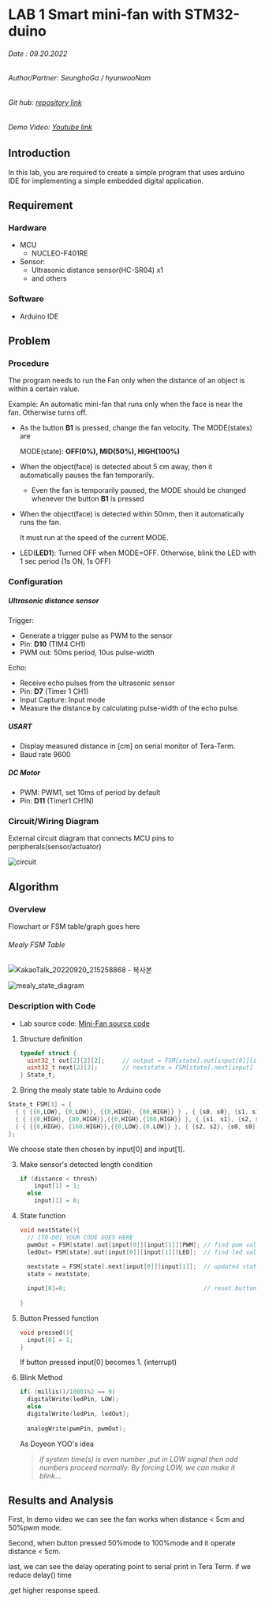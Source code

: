 # LAB 1 Smart mini-fan with STM32-duino

###### Date : 09.20.2022

###### Author/Partner: SeunghoGa / hyunwooNam

###### Git hub: [repository link](https://github.com/SeunghoG?tab=repositories)

###### Demo Video: [Youtube link](https://youtu.be/j7jIt_eTXVs)

## Introduction

In this lab, you are required to create a simple program that uses arduino IDE for implementing a simple embedded digital application. 



## Requirement

### Hardware

* MCU
  * NUCLEO-F401RE
* Sensor:
  * Ultrasonic distance sensor(HC-SR04) x1
  * and others

### Software

* Arduino IDE



## Problem



### Procedure

The program needs to run the Fan only when the distance of an object is within a certain value.

Example: An automatic mini-fan that runs only when the face is near the fan. Otherwise turns off.



* As the button **B1** is pressed, change the fan velocity. The MODE(states) are

  MODE(state): **OFF(0%), MID(50%), HIGH(100%)** 

* When the object(face) is detected about 5 cm away, then it automatically pauses the fan temporarily.

  * Even the fan is temporarily paused, the MODE should be changed whenever the button **B1** is pressed

* When the object(face) is detected within 50mm, then it automatically runs the fan.

  It must run at the speed of the current MODE.

* LED(**LED1**): Turned OFF when MODE=OFF. Otherwise, blink the LED with 1 sec period (1s ON, 1s OFF)

  

  

### Configuration



##### Ultrasonic distance sensor

Trigger:

* Generate a trigger pulse as PWM to the sensor
* Pin: **D10** (TIM4 CH1)
* PWM out: 50ms period, 10us pulse-width

Echo:

* Receive echo pulses from the ultrasonic sensor
* Pin: **D7** (Timer 1 CH1)
* Input Capture: Input mode
* Measure the distance by calculating pulse-width of the echo pulse.



##### USART

* Display measured distance in [cm] on serial monitor of Tera-Term.
* Baud rate 9600

##### DC Motor

* PWM: PWM1, set 10ms of period by default
* Pin: **D11** (Timer1 CH1N)



### Circuit/Wiring Diagram

External circuit diagram that connects MCU pins to peripherals(sensor/actuator)

![circuit](https://user-images.githubusercontent.com/113995124/191495162-9ba16f00-2639-4587-9de1-1cf9dcda97f9.png)



## Algorithm



### Overview

Flowchart or FSM table/graph goes here

###### Mealy FSM Table

![KakaoTalk_20220920_215258868 - 복사본](https://user-images.githubusercontent.com/113995124/191263246-1ded6ee4-3050-4aeb-a602-aba6f944fcc1.jpg)



![mealy_state_diagram](https://user-images.githubusercontent.com/113995124/191494917-59a6b9ba-69e9-44ac-8568-52f995506698.png)







### Description with Code

* Lab source code:  [Mini-Fan source code](https://github.com/SeunghoG/EC/blob/main/arduino/LAB:%20Smart%20mini-fan%20with%20STM32-duino.c)

1. Structure definition

   ```c
   typedef struct {
     uint32_t out[2][2][2];     // output = FSM[state].out[input[0]][input[1]].[PWM or LED]
     uint32_t next[2][2];       // nextstate = FSM[state].next[input]
   } State_t;
   ```

2.  Bring the mealy state table to Arduino code

   ```c
   State_t FSM[3] = {
     { { {{0,LOW}, {0,LOW}}, {{0,HIGH}, {80,HIGH}} } , { {s0, s0}, {s1, s1} } },
     { { {{0,HIGH}, {80,HIGH}},{{0,HIGH},{160,HIGH}} }, { {s1, s1}, {s2, s2} } },
     { { {{0,HIGH}, {160,HIGH}},{{0,LOW},{0,LOW}} }, { {s2, s2}, {s0, s0} } }
   };
   
   ```

   We choose state then chosen by input[0] and input[1]. 

3. Make sensor's detected length condition

   ``` c
   if (distance < thresh)
       input[1] = 1;
     else
       input[1] = 0;
   ```

4. State function

   ```c
   void nextState(){
     // [TO-DO] YOUR CODE GOES HERE
     pwmOut = FSM[state].out[input[0]][input[1]][PWM]; // find pwm value by designated mealy table.
     ledOut= FSM[state].out[input[0]][input[1]][LED];  // find led value by designated mealy table.
     
     nextstate = FSM[state].next[input[0]][input[1]];  // updated state.
     state = nextstate;
   
     input[0]=0;                                       // reset button value.
     
   }
   ```

5. Button Pressed function

   ``` c
   void pressed(){
     input[0] = 1;     
   }
   ```

   If button pressed input[0] becomes 1. (interrupt)

6. Blink Method

   ``` c
   if( (millis()/1000)%2 == 0)        
     digitalWrite(ledPin, LOW);
     else
     digitalWrite(ledPin, ledOut);
     
     analogWrite(pwmPin, pwmOut);
   
   ```

   As Doyeon YOO's idea

   > *if system time(s) is even number ,put in LOW signal then odd numbers proceed normally. By  forcing LOW, we can make it blink*...



## Results and Analysis

First, In demo video we can see the fan works when distance < 5cm and 50%pwm mode. 

Second, when button pressed 50%mode to 100%mode and it operate distance < 5cm.

last, we can see the delay operating point to serial print in Tera Term. if we reduce delay() time

,get higher response speed.









